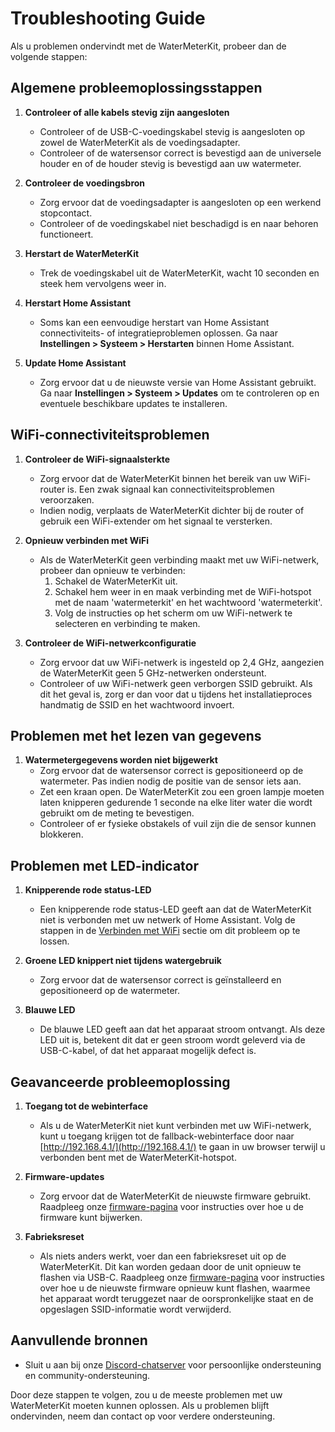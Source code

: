 # Troubleshooting Guide
Als u problemen ondervindt met de WaterMeterKit, probeer dan de volgende stappen:

## Algemene probleemoplossingsstappen

1. **Controleer of alle kabels stevig zijn aangesloten**
   - Controleer of de USB-C-voedingskabel stevig is aangesloten op zowel de WaterMeterKit als de voedingsadapter.
   - Controleer of de watersensor correct is bevestigd aan de universele houder en of de houder stevig is bevestigd aan uw watermeter.

2. **Controleer de voedingsbron**
   - Zorg ervoor dat de voedingsadapter is aangesloten op een werkend stopcontact.
   - Controleer of de voedingskabel niet beschadigd is en naar behoren functioneert.

3. **Herstart de WaterMeterKit**
   - Trek de voedingskabel uit de WaterMeterKit, wacht 10 seconden en steek hem vervolgens weer in.

4. **Herstart Home Assistant**
   - Soms kan een eenvoudige herstart van Home Assistant connectiviteits- of integratieproblemen oplossen. Ga naar **Instellingen > Systeem > Herstarten** binnen Home Assistant.

5. **Update Home Assistant**
   - Zorg ervoor dat u de nieuwste versie van Home Assistant gebruikt. Ga naar **Instellingen > Systeem > Updates** om te controleren op en eventuele beschikbare updates te installeren.

## WiFi-connectiviteitsproblemen

1. **Controleer de WiFi-signaalsterkte**
   - Zorg ervoor dat de WaterMeterKit binnen het bereik van uw WiFi-router is. Een zwak signaal kan connectiviteitsproblemen veroorzaken.
   - Indien nodig, verplaats de WaterMeterKit dichter bij de router of gebruik een WiFi-extender om het signaal te versterken.

2. **Opnieuw verbinden met WiFi**
   - Als de WaterMeterKit geen verbinding maakt met uw WiFi-netwerk, probeer dan opnieuw te verbinden:
     1. Schakel de WaterMeterKit uit.
     2. Schakel hem weer in en maak verbinding met de WiFi-hotspot met de naam 'watermeterkit' en het wachtwoord 'watermeterkit'.
     3. Volg de instructies op het scherm om uw WiFi-netwerk te selecteren en verbinding te maken.

3. **Controleer de WiFi-netwerkconfiguratie**
   - Zorg ervoor dat uw WiFi-netwerk is ingesteld op 2,4 GHz, aangezien de WaterMeterKit geen 5 GHz-netwerken ondersteunt.
   - Controleer of uw WiFi-netwerk geen verborgen SSID gebruikt. Als dit het geval is, zorg er dan voor dat u tijdens het installatieproces handmatig de SSID en het wachtwoord invoert.

## Problemen met het lezen van gegevens

1. **Watermetergegevens worden niet bijgewerkt**
   - Zorg ervoor dat de watersensor correct is gepositioneerd op de watermeter. Pas indien nodig de positie van de sensor iets aan.
   - Zet een kraan open. De WaterMeterKit zou een groen lampje moeten laten knipperen gedurende 1 seconde na elke liter water die wordt gebruikt om de meting te bevestigen.
   - Controleer of er fysieke obstakels of vuil zijn die de sensor kunnen blokkeren.

## Problemen met LED-indicator

1. **Knipperende rode status-LED**
   - Een knipperende rode status-LED geeft aan dat de WaterMeterKit niet is verbonden met uw netwerk of Home Assistant. Volg de stappen in de [Verbinden met WiFi](installation.md#stap-4-verbinden-met-wifi) sectie om dit probleem op te lossen.

2. **Groene LED knippert niet tijdens watergebruik**
   - Zorg ervoor dat de watersensor correct is geïnstalleerd en gepositioneerd op de watermeter.

3. **Blauwe LED**
   - De blauwe LED geeft aan dat het apparaat stroom ontvangt. Als deze LED uit is, betekent dit dat er geen stroom wordt geleverd via de USB-C-kabel, of dat het apparaat mogelijk defect is.

## Geavanceerde probleemoplossing

1. **Toegang tot de webinterface**
   - Als u de WaterMeterKit niet kunt verbinden met uw WiFi-netwerk, kunt u toegang krijgen tot de fallback-webinterface door naar [http://192.168.4.1/](http://192.168.4.1/) te gaan in uw browser terwijl u verbonden bent met de WaterMeterKit-hotspot.

2. **Firmware-updates**
   - Zorg ervoor dat de WaterMeterKit de nieuwste firmware gebruikt. Raadpleeg onze [firmware-pagina](firmware) voor instructies over hoe u de firmware kunt bijwerken.

3. **Fabrieksreset**
   - Als niets anders werkt, voer dan een fabrieksreset uit op de WaterMeterKit. Dit kan worden gedaan door de unit opnieuw te flashen via USB-C. Raadpleeg onze [firmware-pagina](firmware) voor instructies over hoe u de nieuwste firmware opnieuw kunt flashen, waarmee het apparaat wordt teruggezet naar de oorspronkelijke staat en de opgeslagen SSID-informatie wordt verwijderd.

## Aanvullende bronnen

- Sluit u aan bij onze [Discord-chatserver](https://smarthomeshop.io/discord) voor persoonlijke ondersteuning en community-ondersteuning.

Door deze stappen te volgen, zou u de meeste problemen met uw WaterMeterKit moeten kunnen oplossen. Als u problemen blijft ondervinden, neem dan contact op voor verdere ondersteuning.